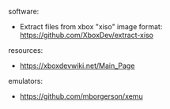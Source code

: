 software:
  - Extract files from xbox "xiso" image format: https://github.com/XboxDev/extract-xiso

resources:
  - https://xboxdevwiki.net/Main_Page

emulators:
  - https://github.com/mborgerson/xemu

